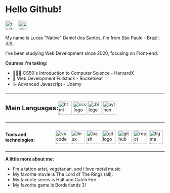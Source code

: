 # Hello Github!
<p  align="left"><a  href="https://twitter.com/LucasDanielSan" target="_blank"><img  src="https://svgshare.com/i/UBK.svg"  alt="twitter logo"  height="28"  width="28"></a>  &nbsp <a  href="https://www.linkedin.com/in/lucasnative/" target="_blank"><img  src="https://svgshare.com/i/U9b.svg"  alt="Linkedin logo"  width="28"  height="28" ></a></p>
My name is Lucas "Native" Daniel dos Santos, i'm from São Paulo - Brazil.  🇧🇷

I've been studying Web Development since 2020, focusing on Front-end.

**Courses i'm taking:**

* 👨🏽‍💻 CS50's Introduction to Computer Science - HarvardX
* 🚀 Web Development Fullstack - Rocketseat
* ☕ Advanced Javascript - Udemy
***
<div style="display: flex; align-items: center; margin-botton:15px;"> <p style="font-size: 20px;"><strong>Main Languages:</strong></p>
  <a href="https://www.w3schools.com/html/default.asp" target="_black"><img src="https://svgshare.com/i/UsU.svg" alt="html logo" height="43" width="43"/></a>&nbsp 
  <a href="https://www.w3schools.com/css/default.asp" target="_black"><img src="https://svgshare.com/i/UsW.svg" alt="css logo" height="43" width="43"/></a>&nbsp 
  <a href="https://www.w3schools.com/js/default.asp" target="_black"><img src="https://svgshare.com/i/Usy.svg" alt="JS logo" height="43" width="43"/></a>&nbsp 
  <a href="https://www.python.org/" target="_black"><img src="https://svgshare.com/i/Ut0.svg" alt="python logo" height="43" width="43"/></a>&nbsp</div>
  
  ***

<div style="display: flex; align-items: center;" > <p> <strong>Tools and technologies:</strong> </p> &nbsp <a href="https://code.visualstudio.com/" target="_black"><img src="https://svgshare.com/i/UrB.svg" alt="vscode logo" height="43" width="43" style="margin-right: 2.4px;"/></a>&nbsp 
  <a href="https://www.gnu.org/" target="_black"><img src="https://svgshare.com/i/Usq.svg" alt="linux logo" height="43" width="43" style="margin-right: 2.4px;"/></a> &nbsp 
  <a href="https://www.gnu.org/software/bash/" target="_black"><img src="https://svgshare.com/i/Uss.svg" alt="bash logo" height="43" width="43" style="margin-right: 2.4px;"/></a> &nbsp 
  <a href="https://git-scm.com/" target="_black"><img src="https://svgshare.com/i/Ura.svg" alt="git logo" height="43" width="43" style="margin-right: 2.4px;"/></a> &nbsp 
  <a href="https://github.com/" target="_black"><img src="https://i.ibb.co/VJ3y6Dv/Octocat.png" alt="github logo" height="43" width="43" style="margin-right: 2.4px;"/></a>&nbsp 
  <a href="https://reactjs.org/" target="_black"><img src="https://svgshare.com/i/UsK.svg" alt="react logo" height="43" width="43" style="margin-right: 2.4px;"/></a> &nbsp 
  <a href="https://www.figma.com/blog/with-figmas-new-svg-exports-less-more/" target="_black"><img src="https://svgshare.com/i/Uto.svg" alt="figma logo" height="43" width="43" style="margin-right: 2.4px;"/></a> &nbsp 
</div>


---


 **A little more about me:**
 * I'm a tattoo artst, vegetarian, and i love metal music.
 * My favorite movie is The Lord of The Rings (all).
 * My favorite series is Halt and Catch Fire.
 * My favorite game is Borderlands 3!
                                       

